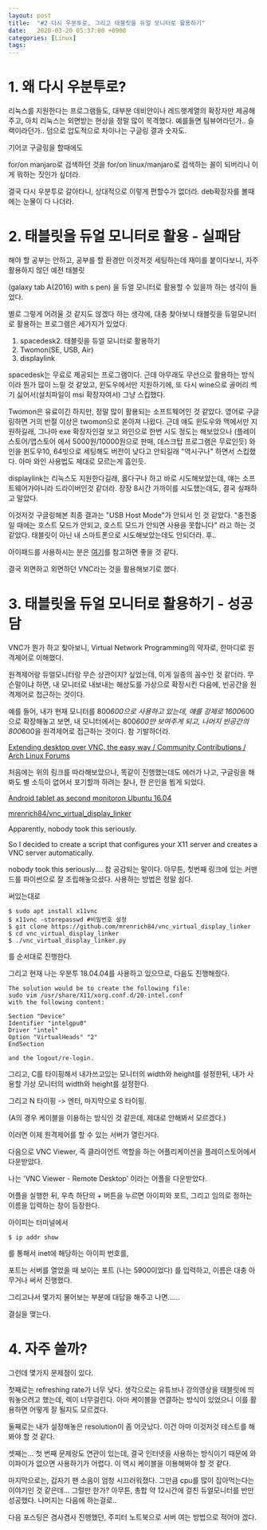 ```yaml
---
layout: post
title:  "#2 다시 우분투로, 그리고 태블릿을 듀얼 모니터로 활용하기"
date:   2020-03-20 05:37:00 +0900
categories: [Linux]
tags: 
---
```


# 1. 왜 다시 우분투로?
리눅스를 지원한다는 프로그램들도, 대부분 데비안이나 레드햇계열의 확장자만 제공해주고, 아치 리눅스는 외면받는 현상을 정말 많이 목격했다. 예를들면 팀뷰어라던가.. 슬랙이라던가.. 덤으로 압도적으로 차이나는 구글링 결과 숫자도.

기어코 구글링을 할때에도

for/on manjaro로 검색하던 것을 for/on linux/manjaro로 검색하는 꼴이 되버리니 이게 뭐하는 짓인가 싶더라.

결국 다시 우분투로 갈아타니, 상대적으로 이렇게 편할수가 없더라. deb확장자를 볼때에는 눈물이 다 나더라.

# 2. 태블릿을 듀얼 모니터로 활용 - 실패담
해야 할 공부는 안하고, 공부를 할 환경만 이것저것 세팅하는데 재미를 붙이다보니, 자주 활용하지 않던 예전 태블릿

(galaxy tab A(2016) with s pen) 을 듀얼 모니터로 활용할 수 있을까 하는 생각이 들었다.


별로 그렇게 어려울 것 같지도 않겠다 하는 생각에, 대충 찾아보니 태블릿을 듀얼모니터로 활용하는 프로그램은 세가지가 있었다.

1. spacedesk2. 태블릿을 듀얼 모니터로 활용하기
2. Twomon(SE, USB, Air)
3. displaylink

spacedesk는 무료로 제공되는 프로그램이다. 근데 아무래도 무선으로 활용하는 방식이라 뭔가 많이 느릴 것 같았고, 윈도우에서만 지원하기에, 또 다시 wine으로 골머리 썩기 싫어서(설치파일이 msi 확장자여서) 그냥 스킵했다. 

Twomon은 유료이긴 하지만, 정말 많이 활용되는 소프트웨어인 것 같았다. 영어로 구글링하면 거의 반절 이상은 twomon으로 쏟아져 나왔다. 근데 얘도 윈도우와 맥에서만 지원하길래, 그나마 exe 확장자인걸 보고 와인으로 한번 시도 정도는 해보았으나 (플레이스토어/앱스토어 에서 5000원/10000원으로 판매, 데스크탑 프로그램은 무료인듯)  와인을 윈도우10, 64빗으로 세팅해도 버전이 낮다고 안되길래 "역시구나" 하면서 스킵했다. 아마 와인 사용법도 제대로 모르는게 흠인듯.

displaylink는 리눅스도 지원한다길래, 옳다구나 하고 바로 시도해보았는데, 얘는 소프트웨어가아니라 드라이버인것 같더라. 장장 8시간 가까이를 시도했는데도, 결국 실패하고 말았다.

이것저것 구글링해본 최종 결과는 "USB Host Mode"가 안되서 인 것 같았다. "충전중일 때에는 호스트 모드가 안되고, 호스트 모드가 안되면 사용을 못합니다" 라고 하는 것 같았다. 태블릿이 아닌 내 스마트폰으로 시도해보았는데도 안되더라. 후..

아이패드를 사용하시는 분은 [여기](http://www.kwangsiklee.com/2017/11/asus-mb169b-ubuntu-14-04-5-lts-displaylink-%ED%99%98%EA%B2%BD%EC%84%A4%EC%A0%95-%ED%95%98%EA%B8%B0/)를 참고하면 좋을 것 같다.

결국 외면하고 외면하던 VNC라는 것을 활용해보기로 했다.

# 3. 태블릿을 듀얼 모니터로 활용하기 - 성공담
VNC가 뭔가 하고 찾아보니, Virtual Network Programming의 약자로, 한마디로 원격제어로 이해했다.

원격제어랑 듀얼모니터랑 무슨 상관이지? 싶었는데, 이게 일종의 꼼수인 것 같더라. 무슨말이냐 하면, 내 모니터로 내보내는 해상도를 가상으로 확장시킨 다음에, 빈공간을 원격제어로 접근하는 것이다.

예를 들어, 내가 현재 모니터를 800*600으로 사용하고 있는데, 얘를 강제로 1600*600으로 확장해놓고 보면, 내 모니터에서는 800*600만 보여주게 되고, 나머지 빈공간의 800*600을 원격제어로 접근하는 것이다. 참 기발하더라.

[Extending desktop over VNC, the easy way / Community Contributions / Arch Linux Forums](https://bbs.archlinux.org/viewtopic.php?id=191555)


처음에는 위의 링크를 따라해보았으나, 똑같이 진행했는데도 에러가 나고, 구글링을 해봐도 별 소득이 없어서 포기할까 하려는 찰나, 한 은인을 뵙게 되었다.

[Android tablet as second monitoron Ubuntu 16.04](http://pavatechpit.blogspot.com/2017/04/android-tablet-as-second-monitor-on.html)  

[mrenrich84/vnc_virtual_display_linker](https://github.com/mrenrich84/vnc_virtual_display_linker)


Apparently, nobody took this seriously.

So I decided to create a script that configures your X11 server and creates a VNC server automatically.  

nobody took this seriously.... 참 공감되는 말이다.
아무튼, 첫번째 링크에 있는 커맨드를 파이썬으로 잘 조립해놓으셨다.
사용하는 방법은 정말 쉽다.

써있는대로

```
$ sudo apt install x11vnc
$ x11vnc -storepasswd #비밀번호 설정
$ git clone https://github.com/mrenrich84/vnc_virtual_display_linker
$ cd vnc_virtual_display_linker
$ ./vnc_virtual_display_linker.py
```

를 순서대로 진행한다.


그리고 현재 나는 우분투 18.04.04를 사용하고 있으므로, 다음도 진행해줬다.

```
The solution would be to create the following file:
sudo vim /usr/share/X11/xorg.conf.d/20-intel.conf
with the following content:

Section "Device"
Identifier "intelgpu0"
Driver "intel"
Option "VirtualHeads" "2"
EndSection

and the logout/re-login.
```

그리고, C를 타이핑해서 내가쓰고있는 모니터의 width와 height를 설정한뒤, 내가 사용할 가상 모니터의 width와 height를 설정한다.

그리고 N 타이핑 -> 엔터, 마지막으로 S 타이핑.

(A의 경우 케이블을 이용하는 방식인 것 같은데, 제대로 안해봐서 모르겠다.)

이러면 이제 원격제어를 할 수 있는 서버가 열린거다.

다음으로 VNC Viewer, 즉 클라이언트 역할을 하는 어플리케이션을 플레이스토어에서 다운받았다.

나는 'VNC Viewer - Remote Desktop' 이라는 어플을 다운받았다.

어플을 실행한 뒤, 우측 하단의 + 버튼을 누르면 아이피와 포트, 그리고 임의로 정하는 이름을 입력하는 창이 등장한다.

아이피는 터미널에서
```
$ ip addr show
```
를 통해서 inet에 해당하는 아이피 번호를,

포트는 서버를 열었을 때 보이는 포트 (나는 5900이었다) 를 입력하고, 이름은 대충 아무거나 써서 진행했다.

그리고나서 몇가지 물어보는 부분에 대답을 해주고 나면......

결실을 맺는다.



# 4. 자주 쓸까?
그런데 몇가지 문제점이 있다.

첫째로는 refreshing rate가 너무 낮다. 생각으로는 유튜브나 강의영상을 태블릿에 띄워놓으려고 했는데, 렉이 너무걸린다. 아마 케이블을 연결하는 방식이 있었으니 이를 활용하면 어떻게 잘 될지도 모르겠다.

둘째로는 내가 설정해놓은 resolution이 좀 어긋났다. 이건 아마 이것저것 테스트를 해봐야 할 것 같다.

셋째는... 첫 번째 문제랑도 연관이 있는데, 결국 인터넷을 사용하는 방식이기 때문에 와이파이가 없으면 사용하기가 어렵다. 이 역시 케이블을 이용해봐야 할 것 같다.

마지막으로는, 갑자기 팬 소음이 엄청 시끄러워졌다. 그만큼 cpu를 많이 잡아먹는다는 이야기인 것 같은데... 그럴만 한가? 아무튼, 총합 약 12시간에 걸친 듀얼모니터를 반만 성공했다. 나머지는 다음에 하는걸로..

다음 포스팅은 겸사겸사 진행했던, 주피터 노트북으로 서버 여는 방법으로 적어야 겠다.